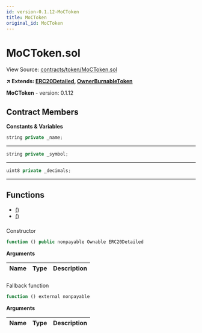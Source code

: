 ```yaml
---
id: version-0.1.12-MoCToken
title: MoCToken
original_id: MoCToken
---
```


# MoCToken.sol

View Source: [contracts/token/MoCToken.sol](../../contracts/token/MoCToken.sol)

**↗ Extends: [ERC20Detailed](ERC20Detailed.md), [OwnerBurnableToken](OwnerBurnableToken.md)**

**MoCToken** - version: 0.1.12

## Contract Members
**Constants & Variables**

```js
string private _name;
```
---

```js
string private _symbol;
```
---

```js
uint8 private _decimals;
```
---

## Functions

- [()](#moctokensol)
- [()](#moctokensol)

### 

Constructor

```js
function () public nonpayable Ownable ERC20Detailed 
```

**Arguments**

| Name        | Type           | Description  |
| ------------- |------------- | -----|

### 

Fallback function

```js
function () external nonpayable
```

**Arguments**

| Name        | Type           | Description  |
| ------------- |------------- | -----|

